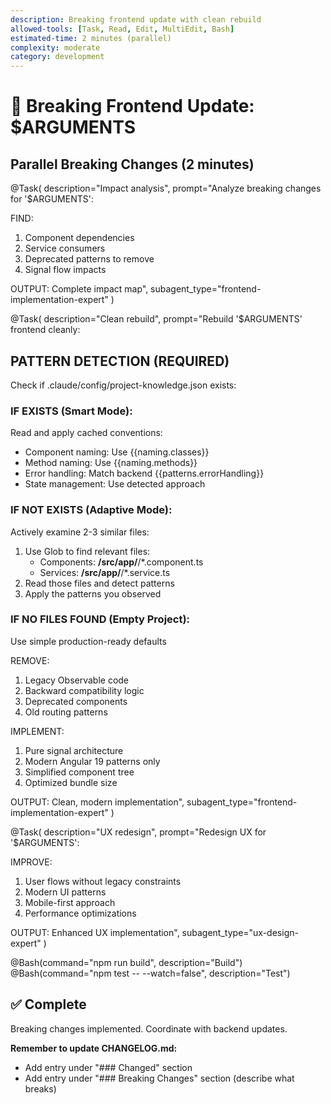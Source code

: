 ```yaml
---
description: Breaking frontend update with clean rebuild
allowed-tools: [Task, Read, Edit, MultiEdit, Bash]
estimated-time: 2 minutes (parallel)
complexity: moderate
category: development
---
```


# 🔨 Breaking Frontend Update: $ARGUMENTS

## Parallel Breaking Changes (2 minutes)

@Task(
  description="Impact analysis",
  prompt="Analyze breaking changes for '$ARGUMENTS':
  
  FIND:
  1. Component dependencies
  2. Service consumers
  3. Deprecated patterns to remove
  4. Signal flow impacts
  
  OUTPUT: Complete impact map",
  subagent_type="frontend-implementation-expert"
)

@Task(
  description="Clean rebuild",
  prompt="Rebuild '$ARGUMENTS' frontend cleanly:

  ## PATTERN DETECTION (REQUIRED)

  Check if .claude/config/project-knowledge.json exists:

  ### IF EXISTS (Smart Mode):
  Read and apply cached conventions:
  - Component naming: Use {{naming.classes}}
  - Method naming: Use {{naming.methods}}
  - Error handling: Match backend {{patterns.errorHandling}}
  - State management: Use detected approach

  ### IF NOT EXISTS (Adaptive Mode):
  Actively examine 2-3 similar files:
  1. Use Glob to find relevant files:
     - Components: **/src/app/**/*.component.ts
     - Services: **/src/app/**/*.service.ts
  2. Read those files and detect patterns
  3. Apply the patterns you observed

  ### IF NO FILES FOUND (Empty Project):
  Use simple production-ready defaults

  REMOVE:
  1. Legacy Observable code
  2. Backward compatibility logic
  3. Deprecated components
  4. Old routing patterns

  IMPLEMENT:
  1. Pure signal architecture
  2. Modern Angular 19 patterns only
  3. Simplified component tree
  4. Optimized bundle size

  OUTPUT: Clean, modern implementation",
  subagent_type="frontend-implementation-expert"
)

@Task(
  description="UX redesign",
  prompt="Redesign UX for '$ARGUMENTS':
  
  IMPROVE:
  1. User flows without legacy constraints
  2. Modern UI patterns
  3. Mobile-first approach
  4. Performance optimizations
  
  OUTPUT: Enhanced UX implementation",
  subagent_type="ux-design-expert"
)

@Bash(command="npm run build", description="Build")
@Bash(command="npm test -- --watch=false", description="Test")

## ✅ Complete
Breaking changes implemented. Coordinate with backend updates.

**Remember to update CHANGELOG.md:**
- Add entry under "### Changed" section
- Add entry under "### Breaking Changes" section (describe what breaks)